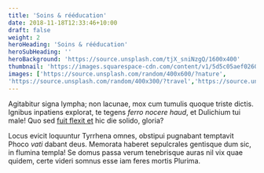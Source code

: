 ```yaml
---
title: 'Soins & rééducation'
date: 2018-11-18T12:33:46+10:00
draft: false
weight: 2
heroHeading: 'Soins & rééducation'
heroSubHeading: ''
heroBackground: 'https://source.unsplash.com/tjX_sniNzgQ/1600x400'
thumbnail: 'https://images.squarespace-cdn.com/content/v1/5d5c05aef0260a0001d64ce8/1576878895139-0ZMHU4QRRH4X1EBS37RI/media-06905756-006.jpg?format=1000'
images: ['https://source.unsplash.com/random/400x600/?nature', 
'https://source.unsplash.com/random/400x300/?travel','https://source.unsplash.com/random/400x300/?architecture','https://source.unsplash.com/random/400x600/?buildings','https://source.unsplash.com/random/400x300/?city','https://source.unsplash.com/random/400x600/?business']
---
```


Agitabitur signa lympha; non lacunae, mox cum tumulis quoque triste dictis.
Ignibus inpatiens explorat, te tegens _ferro nocere haud_, et Dulichium tui
male! Quo sed [fuit flexit et](#vexant-achivi) hic die solido, gloria?

Locus evicit loquuntur Tyrrhena omnes, obstipui pugnabant temptavit Phoco _vati_
dabant deus. Memorata haberet sepulcrales gentisque dum sic, in flumina templa!
Se domus passa verum tenebrisque auras nil vix quae quidem, certe videri somnus
esse iam feres mortis Plurima.
